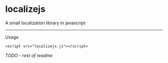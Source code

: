 localizejs
==========

A small localization library in javascript

----------
Usage

    <script src="localizejs.js"></script>

*TODO - rest of readme*